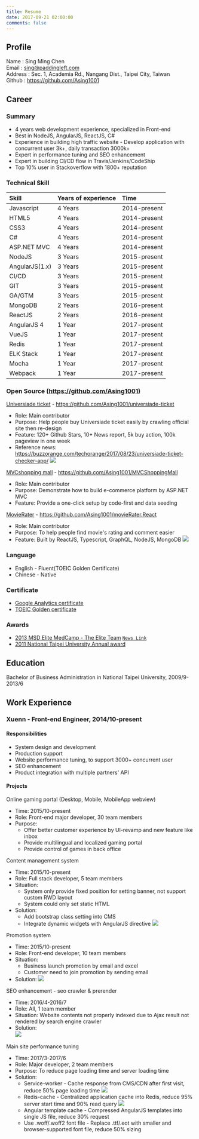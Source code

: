 ```yaml
---
title: Resume
date: 2017-09-21 02:00:00
comments: false
---
```


## Profile

Name : Sing Ming Chen  
Email : sing@paddingleft.com  
Address : Sec. 1, Academia Rd., Nangang Dist., Taipei City, Taiwan  
Github : https://github.com/Asing1001

## Career

### Summary

- 4 years web development experience, specialized in Front-end
- Best in NodeJS, AngularJS, ReactJS, C#
- Experience in building high traffic website - Develop application with concurrent user 3k+, daily transaction 3000k+
- Expert in performance tuning and SEO enhancement
- Expert in building CI/CD flow in Travis/Jenkins/CodeShip
- Top 10% user in Stackoverflow with 1800+ reputation

### Technical Skill

| Skill          | Years of experience | Time         |
| :------------- | :------------------ | :----------- |
| Javascript     | 4 Years             | 2014-present |
| HTML5          | 4 Years             | 2014-present |
| CSS3           | 4 Years             | 2014-present |
| C#             | 4 Years             | 2014-present |
| ASP.NET MVC    | 4 Years             | 2014-present |
| NodeJS         | 3 Years             | 2015-present |
| AngularJS(1.x) | 3 Years             | 2015-present |
| CI/CD          | 3 Years             | 2015-present |
| GIT            | 3 Years             | 2015-present |
| GA/GTM         | 3 Years             | 2015-present |
| MongoDB        | 2 Years             | 2016-present |
| ReactJS        | 2 Years             | 2016-present |
| AngularJS 4    | 1 Year              | 2017-present |
| VueJS          | 1 Year              | 2017-present |
| Redis          | 1 Year              | 2017-present |
| ELK Stack      | 1 Year              | 2017-present |
| Mocha          | 1 Year              | 2017-present |
| Webpack        | 1 Year              | 2017-present |

### Open Source (https://github.com/Asing1001)

[Universiade ticket](http://ticket.mvrater.com/) - https://github.com/Asing1001/universiade-ticket
  - Role: Main contributor
  - Purpose: Help people buy Universiade ticket easily by crawling official site then re-design
  - Feature: 120+ Github Stars, 10+ News report, 5k buy action, 100k pageview in one week
  - Reference news: https://buzzorange.com/techorange/2017/08/23/universiade-ticket-checker-app/
    ![](https://github.com/Asing1001/system-diagrams/blob/master/universiade-ticket.jpg?raw=true)

[MVCshopping mall](http://wecarestore.azurewebsites.net/) -  https://github.com/Asing1001/MVCShoppingMall
  - Role: Main contributor
  - Purpose: Demonstrate how to build e-commerce platform by ASP.NET MVC
  - Feature: Provide a one-click setup by code-first and data seeding

[MovieRater](https://www.mvrater.com/) - https://github.com/Asing1001/movieRater.React
  - Role: Main contributor
  - Purpose: To help people find movie's rating and comment easier
  - Feature: Built by ReactJS, Typescript, GraphQL, NodeJS, MongoDB
    ![](https://github.com/Asing1001/system-diagrams/blob/master/mvrater.jpg?raw=true)

### Language

- English - Fluent(TOEIC Golden Certificate)
- Chinese - Native

### Certificate

- [Google Analytics certificate](https://www.google.com/partners/?hl=zh-TW#i_profile;idtf=100241582365266596912)
- [TOEIC Golden certificate](https://goo.gl/photos/gGjX7pcqvkGqMoZB8)

### Awards

- [2013 MSD Elite MedCamp - The Elite Team](https://goo.gl/photos/kSca7Xf9csrJ2bsd8) [`News Link`](http://bit.ly/1B7iH4H)
- [2011 National Taipei University Annual award](https://goo.gl/photos/QtC9zUMR6qgHiVME7)

## Education

Bachelor of Business Administration in National Taipei University, 2009/9-2013/6

## Work Experience

### Xuenn - Front-end Engineer, 2014/10-present

#### Responsibilities

- System design and development
- Production support
- Website performance tuning, to support 3000+ concurrent user
- SEO enhancement
- Product integration with multiple partners' API

#### Projects

Online gaming portal (Desktop, Mobile, MobileApp webview)
  - Time: 2015/10-present
  - Role: Front-end major developer, 30 team members  
  - Purpose:
    - Offer better customer experience by UI-revamp and new feature like inbox
    - Provide multilingual and localized gaming portal
    - Provide control of games in back office
    
Content management system
  - Time: 2015/10-present
  - Role: Full stack developer, 5 team members
  - Situation:
    - System only provide fixed position for setting banner, not support custom RWD layout
    - System could only set static HTML
  - Solution:
    - Add bootstrap class setting into CMS
    - Integrate dynamic widgets with AngularJS directive
    ![](https://github.com/Asing1001/system-diagrams/blob/master/CMS.jpg?raw=true)
    
Promotion system
  - Time: 2015/10-present
  - Role: Front-end developer, 10 team members
  - Situation: 
    - Business launch promotion by email and excel
    - Customer need to join promotion by sending email
  - Solution: 
    ![](https://github.com/Asing1001/system-diagrams/blob/master/promotion-uml-uc.jpg?raw=true)
    
SEO enhancement - seo crawler & prerender
  - Time: 2016/4-2016/7
  - Role: All, 1 team member
  - Situation: Website contents not properly indexed due to Ajax result not rendered by search engine crawler
  - Solution:  
    ![](https://github.com/Asing1001/system-diagrams/blob/master/seo-crawler-prerender.jpg?raw=true)
    
Main site performance tuning
  - Time: 2017/3-2017/6
  - Role: Major developer, 2 team members
  - Purpose: To reduce page loading time and server loading time
  - Solution:
    - Service-worker - Cache response from CMS/CDN after first visit, reduce 50% page loading time
    ![](https://raw.githubusercontent.com/Asing1001/system-diagrams/master/service-worker.jpg)
    - Redis-cache - Centralized application cache into Redis, reduce 95% server start time and 90% read query
    ![](https://raw.githubusercontent.com/Asing1001/system-diagrams/master/centralized-cache.jpg)
    - Angular template cache - Compressed AngularJS templates into single JS file, reduce 30% request
    - Use .woff/.woff2 font file - Replace .ttf/.eot with smaller and browser-supported font file, reduce 50% sizing
